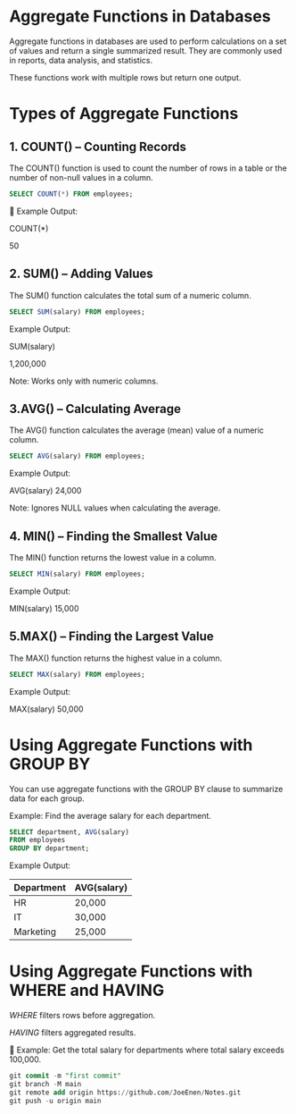 # Aggregate Functions in Databases

Aggregate functions in databases are used to perform calculations on a set of values and return a single summarized result. They are commonly used in reports, data analysis, and statistics.

These functions work with multiple rows but return one output.

# Types of Aggregate Functions

## 1. COUNT() – Counting Records

The COUNT() function is used to count the number of rows in a table or the number of non-null values in a column.


```sql
SELECT COUNT(*) FROM employees;
```

🔹 Example Output:

COUNT(*)

50

## 2. SUM() – Adding Values
The SUM() function calculates the total sum of a numeric column.



 ```sql
SELECT SUM(salary) FROM employees;
```
Example Output:

SUM(salary)

1,200,000

Note: Works only with numeric columns.

## 3.AVG() – Calculating Average
The AVG() function calculates the average (mean) value of a numeric column.


```sql
SELECT AVG(salary) FROM employees;
```

Example Output:

AVG(salary)
24,000

 Note: Ignores NULL values when calculating the average.

## 4. MIN() – Finding the Smallest Value
The MIN() function returns the lowest value in a column.

```sql
SELECT MIN(salary) FROM employees;
```

Example Output:

MIN(salary)
15,000

## 5.MAX() – Finding the Largest Value
 The MAX() function returns the highest value in a column.


```sql
SELECT MAX(salary) FROM employees;
```
Example Output:

MAX(salary)
50,000

# Using Aggregate Functions with GROUP BY

You can use aggregate functions with the GROUP BY clause to summarize data for each group.

Example: Find the average salary for each department.

```sql
SELECT department, AVG(salary) 
FROM employees
GROUP BY department;
```

Example Output:

| Department  | AVG(salary) |
|------------|-------------|
| HR         | 20,000      |
| IT         | 30,000      |
| Marketing  | 25,000      |


# Using Aggregate Functions with WHERE and HAVING
*WHERE* filters rows before aggregation.

*HAVING* filters aggregated results.

🔹 Example: Get the total salary for departments where total salary exceeds 100,000.
```sql
git commit -m "first commit"
git branch -M main
git remote add origin https://github.com/JoeEnen/Notes.git
git push -u origin main
```